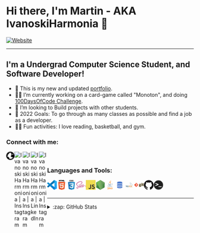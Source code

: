 # Hi there, I'm Martin - AKA IvanoskiHarmonia 👋

[![Website](https://img.shields.io/website?label=ivanoskiharmonia.github.io/MartinIvanoski-Portfolio.com&style=for-the-badge&url=https%3A%2F%2Fcodestackr.com)](https://ivanoskiharmonia.github.io/MartinIvanoski-Portfolio/)

--- 

## I'm a Undergrad Computer Science Student, and Software Developer!

- 🔭 This is my new and updated [portfolio][website].
- 👨‍💻 I’m currently working on a card-game called "Monoton", and doing [100DaysOfCode Challenge][100DaysOfCode].
- 👯 I’m looking to Build projects with other students.
- 🥅 2022 Goals: To go through as many classes as possible and find a job as a developer.
- 🏃‍♂️ Fun activities: I love reading, basketball, and gym.

### Connect with me:

[<img align="left" alt="https://ivanoskiharmonia.github.io/MartinIvanoski-Portfolio/" width="22px" src="https://raw.githubusercontent.com/iconic/open-iconic/master/svg/globe.svg" />][website]
[<img align="left" alt="IvanoskiHarmonia | Instagram" width="22px" src="https://cdn.jsdelivr.net/npm/simple-icons@v3/icons/twitter.svg" />][twitter]
[<img align="left" alt="IvanoskiHarmonia | Instagram" width="22px" src="https://cdn.jsdelivr.net/npm/simple-icons@v3/icons/gmail.svg" />][gmail]
[<img align="left" alt="IvanoskiHarmonia | LinkedIn" width="22px" src="https://cdn.jsdelivr.net/npm/simple-icons@v3/icons/linkedin.svg" />][linkedin]
[<img align="left" alt="IvanoskiHarmonia | Instagram" width="22px" src="https://cdn.jsdelivr.net/npm/simple-icons@v3/icons/instagram.svg" />][instagram]

<br />

### Languages and Tools:

<img align="left" alt="Visual Studio Code" width="26px" src="https://raw.githubusercontent.com/github/explore/80688e429a7d4ef2fca1e82350fe8e3517d3494d/topics/visual-studio-code/visual-studio-code.png" />
<img align="left" alt="HTML5" width="26px" src="https://raw.githubusercontent.com/github/explore/80688e429a7d4ef2fca1e82350fe8e3517d3494d/topics/html/html.png" />
<img align="left" alt="CSS3" width="26px" src="https://raw.githubusercontent.com/github/explore/80688e429a7d4ef2fca1e82350fe8e3517d3494d/topics/css/css.png" />
<img align="left" alt="Sass" width="26px" src="https://raw.githubusercontent.com/github/explore/80688e429a7d4ef2fca1e82350fe8e3517d3494d/topics/sass/sass.png" />
<img align="left" alt="JavaScript" width="26px" src="https://raw.githubusercontent.com/github/explore/80688e429a7d4ef2fca1e82350fe8e3517d3494d/topics/javascript/javascript.png" />
<img align="left" alt="Node.js" width="26px" src="https://raw.githubusercontent.com/github/explore/80688e429a7d4ef2fca1e82350fe8e3517d3494d/topics/nodejs/nodejs.png" />
<img align="left" alt="Java" width="26px" src="https://raw.githubusercontent.com/github/explore/80688e429a7d4ef2fca1e82350fe8e3517d3494d/topics/java/java.png" />
<img align="left" alt="SQL" width="26px" src="https://raw.githubusercontent.com/github/explore/80688e429a7d4ef2fca1e82350fe8e3517d3494d/topics/sql/sql.png" />
<img align="left" alt="MySQL" width="26px" src="https://raw.githubusercontent.com/github/explore/80688e429a7d4ef2fca1e82350fe8e3517d3494d/topics/mysql/mysql.png" />
<img align="left" alt="Git" width="26px" src="https://raw.githubusercontent.com/github/explore/80688e429a7d4ef2fca1e82350fe8e3517d3494d/topics/git/git.png" />
<img align="left" alt="GitHub" width="26px" src="https://raw.githubusercontent.com/github/explore/78df643247d429f6cc873026c0622819ad797942/topics/github/github.png" />
<img align="left" alt="Terminal" width="26px" src="https://raw.githubusercontent.com/github/explore/80688e429a7d4ef2fca1e82350fe8e3517d3494d/topics/terminal/terminal.png" />

<br />
<br />

---

<details>
  <summary>:zap: GitHub Stats</summary>

  [![Martin's GitHub stats](https://github-readme-stats.vercel.app/api?username=ivanoskiharmonia)](https://github.com/ivanoskiHarmonia/github-readme-stats)

</details>

[website]: https://ivanoskiharmonia.github.io/MartinIvanoski-Portfolio/
[instagram]: https://www.instagram.com/ivanoski.m/
[linkedin]: https://www.linkedin.com/in/martin-ivanoski-385843195/
[twitter]: https://twitter.com/Martin_Ivanoski
[100DaysOfCode]: https://100daysofcode.com/
[gmail]: mailto:macohiho@gmail.com
